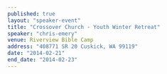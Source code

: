 ```yaml
---
published: true
layout: "speaker-event"
title: "Crossover Church - Youth Winter Retreat"
speaker: "chris-emery"
venue: Riverview Bible Camp
address: "408771 SR 20 Cuskick, WA 99119"
date: "2014-02-21"
end_date: "2014-02-23"
---
```



